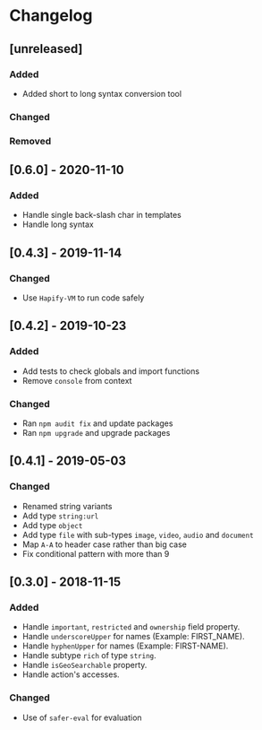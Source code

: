 # Changelog

## [unreleased]

### Added

- Added short to long syntax conversion tool

### Changed

### Removed

## [0.6.0] - 2020-11-10

### Added
- Handle single back-slash char in templates
- Handle long syntax

## [0.4.3] - 2019-11-14

### Changed
- Use `Hapify-VM` to run code safely

## [0.4.2] - 2019-10-23

### Added
- Add tests to check globals and import functions
- Remove `console` from context

### Changed
- Ran `npm audit fix` and update packages
- Ran `npm upgrade` and upgrade packages

## [0.4.1] - 2019-05-03

### Changed
- Renamed string variants
- Add type `string:url`
- Add type `object`
- Add type `file` with sub-types `image`, `video`, `audio` and `document`
- Map `A-A` to header case rather than big case
- Fix conditional pattern with more than 9

## [0.3.0] - 2018-11-15

### Added
- Handle `important`, `restricted` and `ownership` field property.
- Handle `underscoreUpper` for names (Example: FIRST_NAME).
- Handle `hyphenUpper` for names (Example: FIRST-NAME).
- Handle subtype `rich` of type `string`.
- Handle `isGeoSearchable` property.
- Handle action's accesses.

### Changed
- Use of `safer-eval` for evaluation
